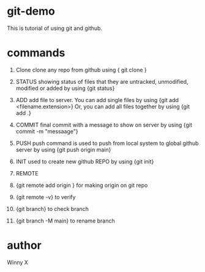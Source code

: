 # git-demo
This is tutorial of using git and github.

# commands
1. Clone
    clone any repo from github using { git clone <link> }

2. STATUS
    showing status of files that they are untracked, unmodified, modified or added
    by using {git status}

3. ADD
    add file to server. You can add single files by using {git add <filename.extension>}
    Or, you can add all files together by using {git add .}

4. COMMIT
    final commit with a message to show on server by using {git commit -m "messaage"}

5. PUSH
    push command is used to push from local system to global github server by using {git push origin main}

6. INIT
    used to create new github REPO by using {git init}

7. REMOTE
1. {git remote add origin <link>} for making origin on git repo
2. {git remote -v} to verify
3. {git branch} to check branch
4. {git branch -M main} to rename branch
# author
Winny X
